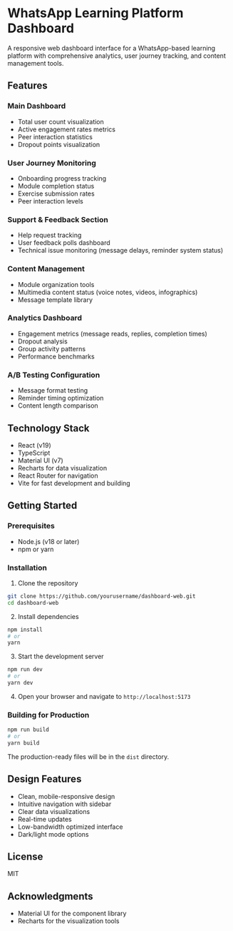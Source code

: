 # WhatsApp Learning Platform Dashboard

A responsive web dashboard interface for a WhatsApp-based learning platform with comprehensive analytics, user journey tracking, and content management tools.

## Features

### Main Dashboard
- Total user count visualization
- Active engagement rates metrics
- Peer interaction statistics
- Dropout points visualization

### User Journey Monitoring
- Onboarding progress tracking
- Module completion status
- Exercise submission rates
- Peer interaction levels

### Support & Feedback Section
- Help request tracking
- User feedback polls dashboard
- Technical issue monitoring (message delays, reminder system status)

### Content Management
- Module organization tools
- Multimedia content status (voice notes, videos, infographics)
- Message template library

### Analytics Dashboard
- Engagement metrics (message reads, replies, completion times)
- Dropout analysis
- Group activity patterns
- Performance benchmarks

### A/B Testing Configuration
- Message format testing
- Reminder timing optimization
- Content length comparison

## Technology Stack

- React (v19)
- TypeScript
- Material UI (v7)
- Recharts for data visualization
- React Router for navigation
- Vite for fast development and building

## Getting Started

### Prerequisites

- Node.js (v18 or later)
- npm or yarn

### Installation

1. Clone the repository
```bash
git clone https://github.com/yourusername/dashboard-web.git
cd dashboard-web
```

2. Install dependencies
```bash
npm install
# or
yarn
```

3. Start the development server
```bash
npm run dev
# or
yarn dev
```

4. Open your browser and navigate to `http://localhost:5173`

### Building for Production

```bash
npm run build
# or
yarn build
```

The production-ready files will be in the `dist` directory.

## Design Features

- Clean, mobile-responsive design
- Intuitive navigation with sidebar
- Clear data visualizations
- Real-time updates
- Low-bandwidth optimized interface
- Dark/light mode options

## License

MIT

## Acknowledgments

- Material UI for the component library
- Recharts for the visualization tools
